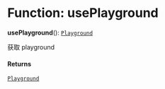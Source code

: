 # Function: usePlayground

**usePlayground**(): [`Playground`](/en/auto-docs/free-layout-editor/classes/Playground.md)

获取 playground

#### Returns

[`Playground`](/en/auto-docs/free-layout-editor/classes/Playground.md)
